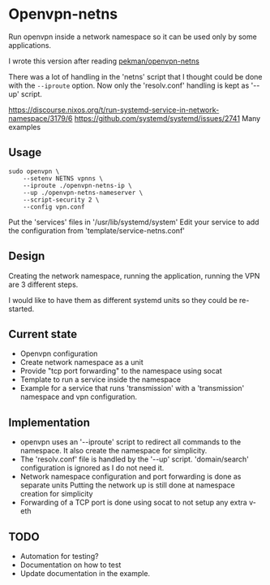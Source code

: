 Openvpn-netns
=============

Run openvpn inside a network namespace so it can be used only by some
applications.

I wrote this version after reading
[pekman/openvpn-netns](https://github.com/pekman/openvpn-netns)

There was a lot of handling in the 'netns' script that I thought could be done
with the `--iproute` option.
Now only the 'resolv.conf' handling is kept as '--up' script.

https://discourse.nixos.org/t/run-systemd-service-in-network-namespace/3179/6
https://github.com/systemd/systemd/issues/2741 Many examples

Usage
-----

    sudo openvpn \
        --setenv NETNS vpnns \
        --iproute ./openvpn-netns-ip \
        --up ./openvpn-netns-nameserver \
        --script-security 2 \
        --config vpn.conf

Put the 'services' files in '/usr/lib/systemd/system'
Edit your service to add the configuration from 'template/service-netns.conf'

Design
------

Creating the network namespace, running the application, running the VPN are
3 different steps.

I would like to have them as different systemd units so they could be
re-started.

Current state
-------------

* Openvpn configuration
* Create network namespace as a unit
* Provide "tcp port forwarding" to the namespace using socat
* Template to run a service inside the namespace
* Example for a service that runs 'transmission' with a 'transmission'
  namespace and vpn configuration.

Implementation
--------------

* openvpn uses an '--iproute' script to redirect all commands to the namespace.
  It also create the namespace for simplicity.
* The 'resolv.conf' file is handled by the '--up' script.
  'domain/search' configuration is ignored as I do not need it.
* Network namespace configuration and port forwarding is done as separate units
  Putting the network up is still done at namespace creation for simplicity
* Forwarding of a TCP port is done using socat to not setup any extra v-eth

TODO
----

* Automation for testing?
* Documentation on how to test
* Update documentation in the example.
